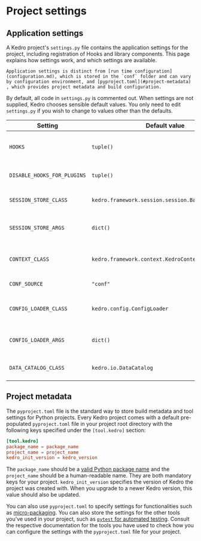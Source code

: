# Project settings

## Application settings

A Kedro project's `settings.py` file contains the application settings for the project, including registration of Hooks and library components. This page explains how settings work, and which settings are available.

```{note}
Application settings is distinct from [run time configuration](configuration.md), which is stored in the `conf` folder and can vary by configuration environment, and [pyproject.toml](#project-metadata) , which provides project metadata and build configuration.
```

By default, all code in `settings.py` is commented out. When settings are not supplied, Kedro chooses sensible default values. You only need to edit `settings.py` if you wish to change to values other than the defaults.

| Setting                     | Default value                                     | Use                                                                                                                |
| --------------------------- | ------------------------------------------------- | ------------------------------------------------------------------------------------------------------------------ |
| `HOOKS`                     | `tuple()`                                         | Inject additional behaviour into the execution timeline with [project Hooks](../hooks/introduction.md).            |
| `DISABLE_HOOKS_FOR_PLUGINS` | `tuple()`                                         | Disable [auto-registration of Hooks from plugins](../hooks/introduction.md#disable-auto-registered-plugins-hooks). |
| `SESSION_STORE_CLASS`       | `kedro.framework.session.session.BaseSessionStore`| Customise how [session data](session.md) is stored.                                                                |
| `SESSION_STORE_ARGS`        | `dict()`                                          | Keyword arguments for the `SESSION_STORE_CLASS` constructor.                                                       |
| `CONTEXT_CLASS`             | `kedro.framework.context.KedroContext`            | Customise how Kedro library components are managed.                                                                |
| `CONF_SOURCE`               | `"conf"`                                          | Directory that holds [configuration](configuration.md).                                                            |
| `CONFIG_LOADER_CLASS`       | `kedro.config.ConfigLoader`                       | Customise how project configuration is handled.                                                                    |
| `CONFIG_LOADER_ARGS`        | `dict()`                                          | Keyword arguments for the `CONFIG_LOADER_CLASS` constructor.                                                       |
| `DATA_CATALOG_CLASS`        | `kedro.io.DataCatalog`                            | Customise how the [Data Catalog](../data/data_catalog.md) is handled.                                              |

## Project metadata
The `pyproject.toml` file is the standard way to store build metadata and tool settings for Python projects.
Every Kedro project comes with a default pre-populated `pyproject.toml` file in your project root directory with the following keys specified under the `[tool.kedro]` section:

```toml
[tool.kedro]
package_name = package_name
project_name = project_name
kedro_init_version = kedro_version
```

The `package_name` should be a [valid Python package name](https://peps.python.org/pep-0423/) and the `project_name` should be a human-readable name. They are both mandatory keys for your project.
`kedro_init_version` specifies the version of Kedro the project was created with. When you upgrade to a newer Kedro version,
this value should also be updated.

You can also use `pyproject.toml` to specify settings for functionalities such as [micro-packaging](../nodes_and_pipelines/micro_packaging.md).
You can also store the settings for the other tools you've used in your project, such as [`pytest` for automated testing](../development/automated_testing.md).
Consult the respective documentation for the tools you have used to check how you can configure the settings with the `pyproject.toml` file for your project.
